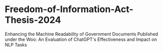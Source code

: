 # Freedom-of-Information-Act-Thesis-2024
Enhancing the Machine Readability of Government Documents Published under the Woo: An Evaluation of ChatGPT's Effectiveness and Impact on NLP Tasks

